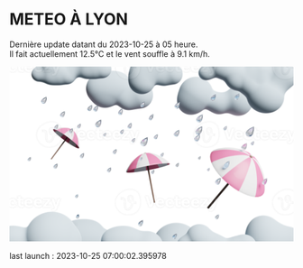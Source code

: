 # METEO À LYON

Dernière update datant du 2023-10-25 à 05 heure.  
Il fait actuellement 12.5°C et le vent souffle à 9.1 km/h.      

![](./.github/rain.png)

last launch : 2023-10-25 07:00:02.395978
